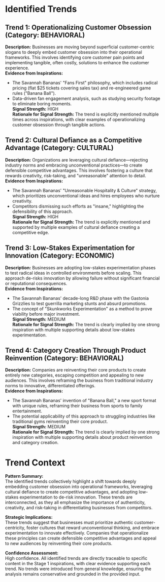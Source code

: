 # Identified Trends

## Trend 1: **Operationalizing Customer Obsession** (Category: BEHAVIORAL)  
**Description:** Businesses are moving beyond superficial customer-centric slogans to deeply embed customer obsession into their operational frameworks. This involves identifying core customer pain points and implementing tangible, often costly, solutions to enhance the customer experience.  
**Evidence from Inspirations:**  
- The Savannah Bananas' "Fans First" philosophy, which includes radical pricing (flat $25 tickets covering sales tax) and re-engineered game rules ("Banana Ball").  
- Data-driven fan engagement analysis, such as studying security footage to eliminate boring moments.  
**Signal Strength:** HIGH  
**Rationale for Signal Strength:** The trend is explicitly mentioned multiple times across inspirations, with clear examples of operationalizing customer obsession through tangible actions.  

## Trend 2: **Cultural Defiance as a Competitive Advantage** (Category: CULTURAL)  
**Description:** Organizations are leveraging cultural defiance—rejecting industry norms and embracing unconventional practices—to create defensible competitive advantages. This involves fostering a culture that rewards creativity, risk-taking, and "unreasonable" attention to detail.  
**Evidence from Inspirations:**  
- The Savannah Bananas' "Unreasonable Hospitality & Culture" strategy, which prioritizes unconventional ideas and hires employees who nurture creativity.  
- Competitors dismissing such efforts as "insane," highlighting the defensibility of this approach.  
**Signal Strength:** HIGH  
**Rationale for Signal Strength:** The trend is explicitly mentioned and supported by multiple examples of cultural defiance creating a competitive edge.  

## Trend 3: **Low-Stakes Experimentation for Innovation** (Category: ECONOMIC)  
**Description:** Businesses are adopting low-stakes experimentation phases to test radical ideas in controlled environments before scaling. This approach de-risks innovation by allowing failure without significant financial or reputational consequences.  
**Evidence from Inspirations:**  
- The Savannah Bananas' decade-long R&D phase with the Gastonia Grizzlies to test guerrilla marketing stunts and absurd promotions.  
- The concept of "Skunkworks Experimentation" as a method to prove viability before major investment.  
**Signal Strength:** MEDIUM  
**Rationale for Signal Strength:** The trend is clearly implied by one strong inspiration with multiple supporting details about low-stakes experimentation.  

## Trend 4: **Category Creation Through Product Reinvention** (Category: BEHAVIORAL)  
**Description:** Companies are reinventing their core products to create entirely new categories, escaping competition and appealing to new audiences. This involves reframing the business from traditional industry norms to innovative, differentiated offerings.  
**Evidence from Inspirations:**  
- The Savannah Bananas' invention of "Banana Ball," a new sport format with unique rules, reframing their business from sports to family entertainment.  
- The potential applicability of this approach to struggling industries like traditional gyms reinventing their core product.  
**Signal Strength:** MEDIUM  
**Rationale for Signal Strength:** The trend is clearly implied by one strong inspiration with multiple supporting details about product reinvention and category creation.  

# Trend Context

**Pattern Summary:**  
The identified trends collectively highlight a shift towards deeply embedding customer obsession into operational frameworks, leveraging cultural defiance to create competitive advantages, and adopting low-stakes experimentation to de-risk innovation. These trends are interconnected, as they all emphasize the importance of authenticity, creativity, and risk-taking in differentiating businesses from competitors.  

**Strategic Implications:**  
These trends suggest that businesses must prioritize authentic customer-centricity, foster cultures that reward unconventional thinking, and embrace experimentation to innovate effectively. Companies that operationalize these principles can create defensible competitive advantages and appeal to new audiences by reinventing their core products.  

**Confidence Assessment:**  
High confidence. All identified trends are directly traceable to specific content in the Stage 1 inspirations, with clear evidence supporting each trend. No trends were introduced from general knowledge, ensuring the analysis remains conservative and grounded in the provided input.